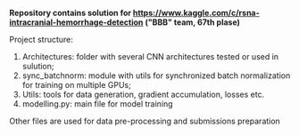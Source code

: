 **Repository contains solution for https://www.kaggle.com/c/rsna-intracranial-hemorrhage-detection ("BBB" team, 67th plase)**  

Project structure:  
1.  Architectures: folder with several CNN architectures tested or used in sulution;   
2.  sync_batchnorm: module with utils for synchronized batch normalization for training on multiple GPUs;  
3.  Utils: tools for data generation, gradient accumulation, losses etc.
4.  modelling.py: main file for model training

Other files are used for data pre-processing and submissions preparation
 
